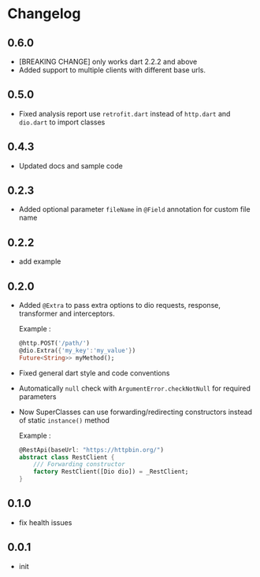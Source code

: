 # Changelog

## 0.6.0

* [BREAKING CHANGE] only works dart 2.2.2 and above
* Added support to multiple clients with different base urls.

## 0.5.0

* Fixed analysis report
  use `retrofit.dart` instead of `http.dart` and `dio.dart` to import classes 

## 0.4.3
* Updated docs and sample code

## 0.2.3

* Added optional parameter `fileName` in `@Field` annotation for custom file name

## 0.2.2

* add example

## 0.2.0

* Added `@Extra` to pass extra options to dio requests, response, transformer and interceptors.

    Example :

    ```dart
    @http.POST('/path/')
    @dio.Extra({'my_key':'my_value'})
    Future<String>> myMethod();
    ```

* Fixed general dart style and code conventions

* Automatically `null` check with `ArgumentError.checkNotNull` for required parameters

* Now SuperClasses can use forwarding/redirecting constructors instead of static `instance()` method

    Example :

    ```dart
    @RestApi(baseUrl: "https://httpbin.org/")
    abstract class RestClient {
        /// Forwarding constructor
        factory RestClient([Dio dio]) = _RestClient;
    }
    ```

## 0.1.0

* fix health issues

## 0.0.1

* init
